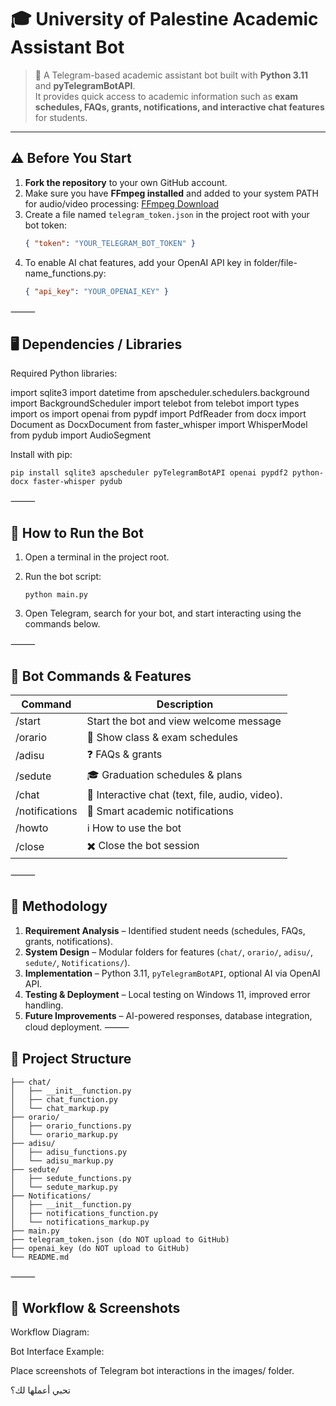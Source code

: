 # 🎓 University of Palestine Academic Assistant Bot

> 🤖 A Telegram-based academic assistant bot built with **Python 3.11** and **pyTelegramBotAPI**.  
It provides quick access to academic information such as **exam schedules, FAQs, grants, notifications, and interactive chat features** for students.

---

## ⚠️ Before You Start

1. **Fork the repository** to your own GitHub account.
2. Make sure you have **FFmpeg installed** and added to your system PATH for audio/video processing: [FFmpeg Download](https://ffmpeg.org/download.html)
3. Create a file named `telegram_token.json` in the project root with your bot token:
    ```json
   { "token": "YOUR_TELEGRAM_BOT_TOKEN" }
4.	To enable AI chat features, add your OpenAI API key in folder/file-name_functions.py:
    ```json
    { "api_key": "YOUR_OPENAI_KEY" }


⸻

## 🖥️ Dependencies / Libraries

Required Python libraries:

import sqlite3
import datetime
from apscheduler.schedulers.background import BackgroundScheduler
import telebot
from telebot import types
import os
import openai
from pypdf import PdfReader
from docx import Document as DocxDocument
from faster_whisper import WhisperModel
from pydub import AudioSegment


Install with pip:
    
    pip install sqlite3 apscheduler pyTelegramBotAPI openai pypdf2 python-docx faster-whisper pydub


⸻

## 🚀 How to Run the Bot
1.	Open a terminal in the project root.
2.	Run the bot script:

  	    python main.py

  4.	Open Telegram, search for your bot, and start interacting using the commands below.

⸻

## 📝 Bot Commands & Features

| Command        | Description                                     |
|----------------|-------------------------------------------------|
| /start         | Start the bot and view welcome message          |
| /orario        | 📅 Show class & exam schedules                  |
| /adisu         | ❓ FAQs & grants                                |
| /sedute        | 🎓 Graduation schedules & plans                 |
| /chat          | 💬 Interactive chat (text, file, audio, video). |
| /notifications | 🔔 Smart academic notifications                 |
| /howto         | ℹ️ How to use the bot                           |
| /close         | ✖️ Close the bot session                        |


⸻

## 📑 Methodology

1. **Requirement Analysis** – Identified student needs (schedules, FAQs, grants, notifications).  
2. **System Design** – Modular folders for features (`chat/`, `orario/`, `adisu/`, `sedute/`, `Notifications/`).  
3. **Implementation** – Python 3.11, `pyTelegramBotAPI`, optional AI via OpenAI API.  
4. **Testing & Deployment** – Local testing on Windows 11, improved error handling.  
5. **Future Improvements** – AI-powered responses, database integration, cloud deployment.
⸻

## 📂 Project Structure

    ├── chat/
    │   ├── __init__function.py
    │   ├── chat_function.py
    │   └── chat_markup.py
    ├── orario/
    │   ├── orario_functions.py
    │   └── orario_markup.py
    ├── adisu/
    │   ├── adisu_functions.py
    │   └── adisu_markup.py
    ├── sedute/
    │   ├── sedute_functions.py
    │   └── sedute_markup.py
    ├── Notifications/
    │   ├── __init__function.py
    │   ├── notifications_function.py
    │   └── notifications_markup.py
    ├── main.py
    ├── telegram_token.json (do NOT upload to GitHub)
    ├── openai_key (do NOT upload to GitHub)
    └── README.md

⸻

## 📸 Workflow & Screenshots

Workflow Diagram:

Bot Interface Example:

Place screenshots of Telegram bot interactions in the images/ folder.

تحبي أعملها لك؟

